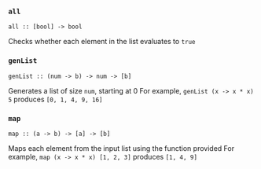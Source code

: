 ### `all`
```
all :: [bool] -> bool
```
Checks whether each element in the list evaluates to `true`

### `genList`
```
genList :: (num -> b) -> num -> [b]
```
Generates a list of size `num`, starting at 0
For example, `genList (x -> x * x) 5` produces `[0, 1, 4, 9, 16]`

### `map`
```
map :: (a -> b) -> [a] -> [b]
```
Maps each element from the input list using the function provided
For example, `map (x -> x * x) [1, 2, 3]` produces `[1, 4, 9]`

